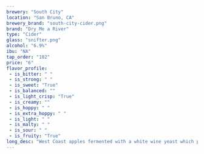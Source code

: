 ```yaml
---
brewery: "South City"
location: "San Bruno, CA"
brewery_brand: "south-city-cider.png"
brand: "Dry Me a River"
type: "Cider"
glass: "snifter.png"
alcohol: "6.9%"
ibu: "NA"
tap_order: "102"
price: "6"
flavor_profile:
 - is_bitter: " "
 - is_strong: " "
 - is_sweet: "True"
 - is_balanced: ""
 - is_light_crisp: "True"
 - is_creamy: ""
 - is_hoppy: " "
 - is_extra_hoppy: " "
 - is_light: " "
 - is_malty: " "
 - is_sour: " "
 - is_fruity: "True"
long_desc: "West Coast apples fermented with a white wine yeast which provides a retain a light apple nose but create a crisp finish. "
---
```

